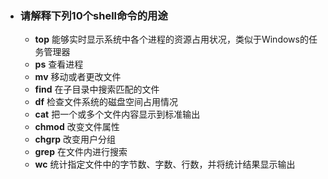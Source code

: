 - ### 请解释下列10个shell命令的用途
    + **top** 能够实时显示系统中各个进程的资源占用状况，类似于Windows的任务管理器
    + **ps** 查看进程
    + **mv** 移动或者更改文件
    + **find** 在子目录中搜索匹配的文件
    + **df** 检查文件系统的磁盘空间占用情况
    + **cat** 把一个或多个文件内容显示到标准输出
    + **chmod** 改变文件属性
    + **chgrp** 改变用户分组
    + **grep** 在文件内进行搜索
    + **wc** 统计指定文件中的字节数、字数、行数，并将统计结果显示输出